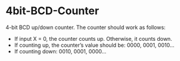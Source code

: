# 4bit-BCD-Counter
4-bit BCD up/down counter.
The counter should work as
follows:
* If input X = 0, the counter counts up. Otherwise, it counts down.
* If counting up, the counter’s value should be: 0000, 0001, 0010…
* If counting down: 0010, 0001, 0000…
